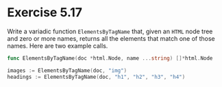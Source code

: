 # Exercise 5.17

Write a variadic function `ElementsByTagName` that, given an `HTML` node tree and zero or more names, returns all the elements that match one of those names. Here are two example calls.

```go
func ElementsByTagName(doc *html.Node, name ...string) []*html.Node

images := ElementsByTagName(doc, "img")
headings := ElementsByTagName(doc, "h1", "h2", "h3", "h4")
```
